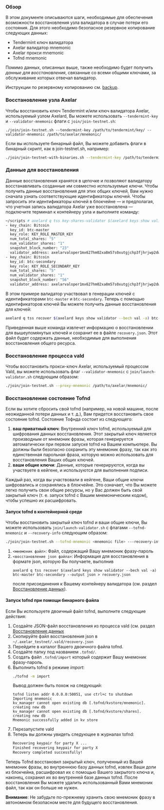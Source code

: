 ### Обзор

В этом документе описываются шаги, необходимые для обеспечения возможности восстановления узла валидатора в случае потери его состояния. Для этого необходимо безопасное резервное копирование следующих данных:

* Tendermint ключ валидатора
* Axelar валидатор mnemonic
* Axelar прокси mnemonic
* Tofnd mnemonic

Помимо данных, описанных выше, также необходимо будет получить *данные для восстановления*, связанные со всеми общими ключами, за обслуживание которых отвечал валидатор.

Инструкции по резервному копированию см. [backup](https://github.com/axelarnetwork/axelarate-community/blob/main/documentation/Admin/validator-backup.md).

### Восстановление узла Axelar

Чтобы восстановить ключ Tendermint и/или ключ валидатора Axelar, используемый узлом Axelard, Вы можете использовать `--tendermint-key` и `--validator-mnemonic` флаги с `join/join-testnet.sh`:

```
./join/join-testnet.sh --tendermint-key /path/to/tendermint/key/ --validator-mnemonic /path/to/axelar/mnemonic/
```

Если вы используете бинарный файл, Вы можете добавить флаги в бинарный скрипт, как в join-testnet.sh, например:
```bash
./join/join-testnet-with-binaries.sh --tendermint-key /path/to/tendermint/key/ --validator-mnemonic /path/to/axelar/mnemonic/
```

### Данные для восстановления

Данные восстановления хранятся в цепочке и позволяют валидатору восстанавливать созданные им совместно используемые ключи.
Чтобы получить данные восстановления для этих общих ключей, Вам нужно сначала узнать соответствующие идентификаторы ключей.
Чтобы запросить эти идентификаторы ключей в блокчейне — и предполагая, что учетная запись валидатора Axelar уже восстановлена — подключите терминал к контейнеру узла и выполните команду:

```bash
~/scripts # axelard q tss key-shares-validator $(axelard keys show validator --bech val -a)
- key_chain: Bitcoin
  key_id: btc-master
  key_role: KEY_ROLE_MASTER_KEY
  num_total_shares: "5"
  num_validator_shares: "1"
  snapshot_block_number: "23"
  validator_address: axelarvaloper1mx627hm02xa8m57s0xutgjchp3fjhrjwp2dw42
- key_chain: Bitcoin
  key_id: btc-secondary
  key_role: KEY_ROLE_SECONDARY_KEY
  num_total_shares: "5"
  num_validator_shares: "1"
  snapshot_block_number: "56"
  validator_address: axelarvaloper1mx627hm02xa8m57s0xutgjchp3fjhrjwp2dw4
```

В этом примере валидатор участвовал в генерации ключей с идентификаторами `btc-master` и `btc-secondary`.
Теперь с помощью идентификаторов ключей Вы можете получить данные восстановления для ключей:

```bash
axelard q tss recover $(axelard keys show validator --bech val -a) btc-master btc-secondary --output json > recovery.json
```

Приведенная выше команда извлечет информацию о восстановлении для вышеупомянутых ключей и сохранит ее в файле `recovery.json`.
Этот файл будет содержать данные, необходимые для выполнения восстановления общего ресурса.

### Восстановление процесса vald

Чтобы восстановить прокси-ключ Axelar, используемый процессом Vald, вы можете использовать флаг `--validator-mnemonic` с `join/launch-validator.sh` следующим образом:

```bash
./join/join-testnet.sh --proxy-mnemonic /path/to/axelar/mnemonic/
```

### Восстановление состояние Tofnd

Если вы хотите сбросить свой tofnd (например, на новой машине, после неожиданной потери данных и т. д.), Вам придется восстановить свое состояние tofnd. Состояние Тофнда состоит из следующего:
1. **ваш приватный ключ**: Внутренний ключ tofnd, используемый для шифрования данных восстановления. Этот закрытый ключ является производным от мнемоник фразы, которая генерируется автоматически при первом запуске tofnd на Вашем компьютере. Вы должны были безопасно сохранить эту мнемоник фразу, так как это единственная парольная фраза, которую можно использовать для восстановления Ваших общих ключей.
2. **ваши общие ключи**: Данные, которые генерируются, когда вы участвуете в кейгене, и используются для выполнения подписи.

Каждый раз, когда вы участвовали в кейгене, Ваши общие ключи шифровались и сохранялись в блокчейне. Это означает, что Вы можете легко получить свои общие ресурсы, но у Вас должен быть свой закрытый ключ (т. е. запуск tofnd с Вашим мнемоническим кодом), чтобы успешно их расшифровать.

#### Запуск tofnd в контейнерной среде

Чтобы восстановить закрытый ключ tofnd и ваши общие ключи, Вы можете использовать `join/launch-validator.sh` с флагами `--tofnd-mnemonic` и `--recovery-info` следующим образом:

```bash
./join/join-testnet.sh --tofnd-mnemonic <mnemonic file> ---recovery-info <recover json file>
```

1. `<мнемоник файл>`: Файл, содержащий Вашу мнемоник фразу-пароль
2. `<восстановление json файла>`: Информация для восстановления в формате json, которую Вы получаете, выполнив
    ```
    axelard q tss recover $(axelard keys show validator --bech val -a) btc-master btc-secondary --output json > recovery.json
    ```
    после присоединения к Вашему контейнеру валидатора (см. раздел [Восстановление данных](#Recovery_Data)).

#### Запуск tofnd при помощи бинарного файла

Если Вы используете двоичный файл tofnd, выполните следующие действия:
1. Создайте JSON-файл восстановления из процесса vald (см. раздел [Восстановление данных](#Recovery_Data)
2. Скопируйте файл восстановления json в `~/.axelar_testnet/.vald/recovery.json`
3. Перейдите в каталог Вашего двоичного файла tofnd.
4. Создайте папку под названием `.tofnd/`.
5. Создать файл `.tofnd/import` который содержит Вашу мнемоник фразу-пароль.
6. Выполнить tofnd в режиме *import*:
    ```bash
    ./tofnd -m import
    ```
    Вывод должен быть похож на следующий:
    ```
    tofnd listen addr 0.0.0.0:50051, use ctrl+c to shutdown
    Importing mnemonic
    kv_manager cannot open existing db [.tofnd/kvstore/mnemonic]. creating new db
    kv_manager cannot open existing db [.tofnd/kvstore/shares]. creating new db
    Mnemonic successfully added in kv store
    ```
7. Перезапустите vald
8. Теперь вы должны увидеть следующее в журналах tofnd:
    ```bash
    Recovering keypair for party X ...
    Finished recovering keypair for party X
    Recovery completed successfully!
    ```

Теперь Tofnd восстановил закрытый ключ, полученный из Вашей мнемоник фразы, во внутреннюю базу данных tofnd, извлек Ваши доли из блокчейна, расшифровал их с помощью Вашего закрытого ключа и, наконец, сохранил их во внутренней базе данных tofnd. После восстановления Вы можете удалить использованный Вами мнемоник файл, так как он больше не нужен.

**Внимание**: Не забудьте по-прежнему хранить свою мнемоник фразу в автономном безопасном месте для будущего восстановления.
